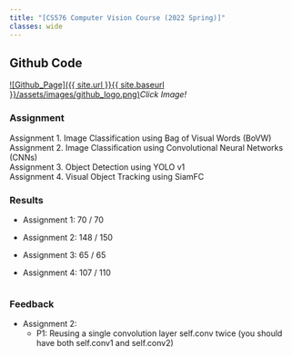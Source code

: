 ```yaml
---
title: "[CS576 Computer Vision Course (2022 Spring)]"
classes: wide
---
```


## Github Code 
[![Github_Page]({{ site.url }}{{ site.baseurl }}/assets/images/github_logo.png)](https://github.com/SungJaeShin/CS576-Computer-Vision.git)*Click Image!*


### Assignment

Assignment 1. Image Classification using Bag of Visual Words (BoVW) \
Assignment 2. Image Classification using Convolutional Neural Networks (CNNs) \
Assignment 3. Object Detection using YOLO v1 \
Assignment 4. Visual Object Tracking using SiamFC 


### Results 
- Assignment 1: 70  / 70
- Assignment 2: 148 / 150 
- Assignment 3: 65  / 65
- Assignment 4: 107 / 110

  <figure class="align-center">
    <img src="{{ site.url }}{{ site.baseurl }}/assets/images/class/cs576_results.png" alt="">
  </figure> 

### Feedback
- Assignment 2: 
  * P1: Reusing a single convolution layer self.conv twice (you should have both self.conv1 and self.conv2)